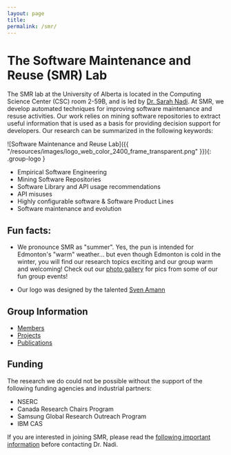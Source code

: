 ```yaml
---
layout: page
title:
permalink: /smr/
---
```


# The Software Maintenance and Reuse (SMR) Lab


The SMR lab at the University of Alberta is located in the Computing Science Center (CSC) room 2-59B, and is led by [Dr. Sarah Nadi](http://www.sarahnadi.org). At SMR, we develop automated techniques for improving software maintenance and resuse activities. Our work relies on mining software repositories to extract useful information that is used as a basis for providing decision support for developers. Our research can be summarized in the following keywords:

![Software Maintenance and Reuse Lab]({{ "/resources/images/logo_web_color_2400_frame_transparent.png" }}){: .group-logo } 

* Empirical Software Engineering
* Mining Software Repositories
* Software Library and API usage recommendations
* API misuses
* Highly configurable software & Software Product Lines
* Software maintenance and evolution

## Fun facts: 

* We pronounce SMR as "summer". Yes, the pun is intended for Edmonton's "warm" weather... but even though Edmonton is cold in the winter, you will find our research topics exciting and our group warm and welcoming! Check out our [photo gallery](/smr/photo-gallery) for pics from some of our fun group events!

* Our logo was designed by the talented [Sven Amann](http://sven-amann.de/)

## Group Information

* [Members](/smr/members)
* [Projects](/smr/research)
* [Publications](/smr/publications)

## Funding

The research we do could not be possible without the support of the following funding agencies and industrial partners:

* NSERC
* Canada Research Chairs Program
* Samsung Global Research Outreach Program
* IBM CAS


<div class="emph-border">       
 If you are interested in joining SMR, please read the <a href="{{ "/join-smr" |  prepend: site.baseurl }}">following important information</a> before contacting Dr. Nadi.
 </div>

